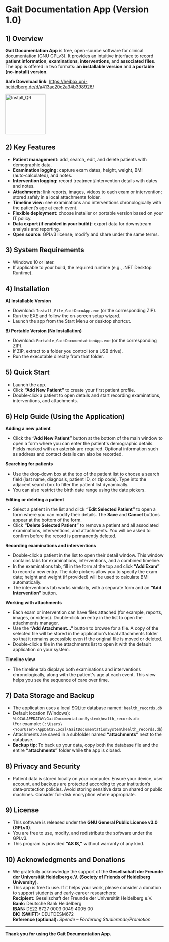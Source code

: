 # Gait Documentation App (Version 1.0)
## 1) Overview
**Gait Documentation App** is free, open-source software for clinical documentation (GNU GPLv3). It provides an intuitive interface to record **patient information**, **examinations**, **interventions**, and **associated files**. The app is offered in two formats: **an installable version** and **a portable (no‑install) version**.

**Safe Download link**:
https://heibox.uni-heidelberg.de/d/a413ae20c2a34b398926/

<img width="128" height="128" alt="Install_QR" src="https://github.com/user-attachments/assets/be81a3ca-a4b4-43a8-b385-bb0f68366038" />


## 2) Key Features
- **Patient management:** add, search, edit, and delete patients with demographic data.
- **Examination logging:** capture exam dates, height, weight, BMI (auto‑calculated), and notes.
- **Intervention logging:** record treatment/intervention details with dates and notes.
- **Attachments:** link reports, images, videos to each exam or intervention; stored safely in a local attachments folder.
- **Timeline view:** see examinations and interventions chronologically with the patient’s age at each event.
- **Flexible deployment:** choose installer or portable version based on your IT policy.
- **Data export (if enabled in your build):** export data for downstream analysis and reporting.
- **Open source:** GPLv3 license; modify and share under the same terms.

## 3) System Requirements
- Windows 10 or later.
- If applicable to your build, the required runtime (e.g., .NET Desktop Runtime).

## 4) Installation
**A) Installable Version**  
- Download: `Install_File_GaitDocuApp.exe` (or the corresponding ZIP).  
- Run the EXE and follow the on‑screen setup wizard.  
- Launch the app from the Start Menu or desktop shortcut.

**B) Portable Version (No Installation)**  
- Download: `Portable_GaitDocumentationApp.exe` (or the corresponding ZIP).  
- If ZIP, extract to a folder you control (or a USB drive).  
- Run the executable directly from that folder.

## 5) Quick Start
- Launch the app.  
- Click **“Add New Patient”** to create your first patient profile.  
- Double‑click a patient to open details and start recording examinations, interventions, and attachments.

## 6) Help Guide (Using the Application)
**Adding a new patient**  
- Click the **“Add New Patient”** button at the bottom of the main window to open a form where you can enter the patient's demographic details. Fields marked with an asterisk are required. Optional information such as address and contact details can also be recorded.

**Searching for patients**  
- Use the drop‑down box at the top of the patient list to choose a search field (last name, diagnosis, patient ID, or zip code). Type into the adjacent search box to filter the patient list dynamically.  
- You can also restrict the birth date range using the date pickers.

**Editing or deleting a patient**  
- Select a patient in the list and click **“Edit Selected Patient”** to open a form where you can modify their details. The **Save** and **Cancel** buttons appear at the bottom of the form.  
- Click **“Delete Selected Patient”** to remove a patient and all associated examinations, interventions, and attachments. You will be asked to confirm before the record is permanently deleted.

**Recording examinations and interventions**  
- Double‑click a patient in the list to open their detail window. This window contains tabs for examinations, interventions, and a combined timeline.  
- In the examinations tab, fill in the form at the top and click **“Add Exam”** to record a new entry. The date pickers allow you to specify the exam date; height and weight (if provided) will be used to calculate BMI automatically.  
- The interventions tab works similarly, with a separate form and an **“Add Intervention”** button.

**Working with attachments**  
- Each exam or intervention can have files attached (for example, reports, images, or videos). Double‑click an entry in the list to open the attachments manager.  
- Use the **“Add Attachment...”** button to browse for a file. A copy of the selected file will be stored in the application’s local attachments folder so that it remains accessible even if the original file is moved or deleted.  
- Double‑click a file in the attachments list to open it with the default application on your system.

**Timeline view**  
- The timeline tab displays both examinations and interventions chronologically, along with the patient's age at each event. This view helps you see the sequence of care over time.

## 7) Data Storage and Backup
- The application uses a local SQLite database named: `health_records.db`  
- Default location (Windows):  
  `%LOCALAPPDATA%\GaitDocumentationSystem\health_records.db`  
  (For example: `C:\Users\<YourUser>\AppData\Local\GaitDocumentationSystem\health_records.db`)  
- Attachments are saved in a subfolder named **“attachments”** next to the database.  
- **Backup tip:** To back up your data, copy both the database file and the entire **“attachments”** folder while the app is closed.

## 8) Privacy and Security
- Patient data is stored locally on your computer. Ensure your device, user account, and backups are protected according to your institution’s data‑protection policies. Avoid storing sensitive data on shared or public machines. Consider full‑disk encryption where appropriate.

## 9) License
- This software is released under the **GNU General Public License v3.0 (GPLv3)**.  
- You are free to use, modify, and redistribute the software under the GPLv3.  
- This program is provided **“AS IS,”** without warranty of any kind.

## 10) Acknowledgments and Donations
- We gratefully acknowledge the support of the **Gesellschaft der Freunde der Universität Heidelberg e.V. (Society of Friends of Heidelberg University)**.  
- This app is free to use. If it helps your work, please consider a donation to support students and early‑career researchers:  
  **Recipient:** Gesellschaft der Freunde der Universität Heidelberg e.V.  
  **Bank:** Deutsche Bank Heidelberg  
  **IBAN:** DE22 6727 0003 0049 4005 00  
  **BIC (SWIFT):** DEUTDESM672  
  **Reference (optional):** *Spende – Förderung Studierende/Promotion*

---

**Thank you for using the Gait Documentation App.**
